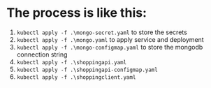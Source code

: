 # The process is like this:
1. `kubectl apply -f .\mongo-secret.yaml` to store the secrets
1. `kubectl apply -f .\mongo.yaml` to apply service and deployment
1. `kubectl apply -f .\mongo-configmap.yaml` to store the mongodb connection string
1. `kubectl apply -f .\shoppingapi.yaml`
1. `kubectl apply -f .\shoppingapi-configmap.yaml`
1. `kubectl apply -f .\shoppingclient.yaml`

